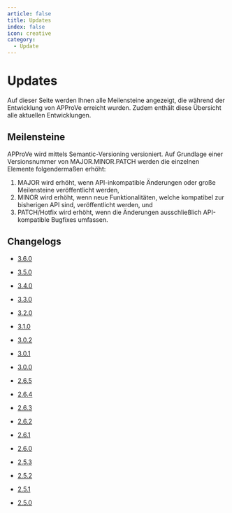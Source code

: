 ```yaml
---
article: false
title: Updates
index: false
icon: creative
category:
  - Update
---
```


# Updates
Auf dieser Seite werden Ihnen alle Meilensteine angezeigt, die während der Entwicklung von APProVe erreicht wurden. Zudem enthält diese Übersicht alle aktuellen Entwicklungen.

## Meilensteine
APProVe wird mittels Semantic-Versioning versioniert. Auf Grundlage einer Versionsnummer von MAJOR.MINOR.PATCH werden die einzelnen Elemente folgendermaßen erhöht:

1. MAJOR wird erhöht, wenn API-inkompatible Änderungen oder große Meilensteine veröffentlicht werden, 
2. MINOR wird erhöht, wenn neue Funktionalitäten, welche kompatibel zur bisherigen API sind, veröffentlicht werden, und
3. PATCH/Hotfix wird erhöht, wenn die Änderungen ausschließlich API-kompatible Bugfixes umfassen.

## Changelogs
- [3.6.0](3-6-0.md) <Badge type="primary" text="UPCOMING" vertical="top" />

- [3.5.0](3-5-0.md) <Badge type="danger" text="NEW" vertical="top" />

- [3.4.0](3-4-0.md) 

- [3.3.0](3-3-0.md)  

- [3.2.0](3-2-0.md)


<!-- more -->
- [3.1.0](3-1-0.md)

- [3.0.2](3-0-2.md)

- [3.0.1](3-0-1.md)

- [3.0.0](3-0-0.md)

- [2.6.5](2-6-5.md)

- [2.6.4](2-6-4.md)

- [2.6.3](2-6-3.md)

- [2.6.2](2-6-2.md)

- [2.6.1](2-6-1.md)

- [2.6.0](2-6-0.md) 

- [2.5.3](2-5-3.md)

- [2.5.2](2-5-2.md)

- [2.5.1](2-5-1.md) 

- [2.5.0](2-5-0.md)


